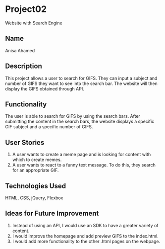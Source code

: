 # Project02
Website with Search Engine

## Name

Anisa Ahamed

## Description

This project allows a user to search for GIFS. They can input a subject and number of GIFS they want to see into the search bar. The website will then display the GIFS obtained through API.

## Functionality

The user is able to search for GIFS by using the search bars. After submitting the content in the search bars, the website displays a specific GIF subject and a specific number of GIFS.

## User Stories

1. A user wants to create a meme page and is looking for content with which to create memes.
2. A user wants to react to a funny text message. To do this, they search for an appropriate GIF.

## Technologies Used

HTML, CSS, jQuery, Flexbox

## Ideas for Future Improvement

1. Instead of using an API, I would use an SDK to have a greater variety of content.
2. I would improve the homepage and add preview GIFS to the index.html.
3. I would add more functionality to the other .html pages on the webpage. 


